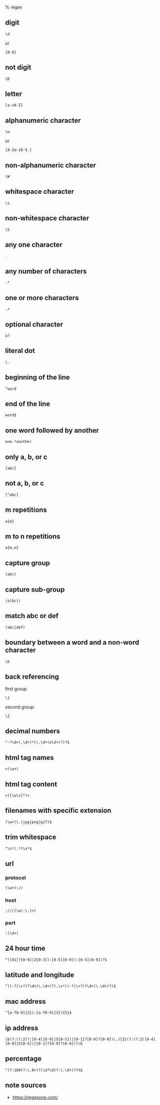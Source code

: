 % regex

## digit

	\d

or

	[0-9]

## not digit

	\D

## letter

	[a-zA-Z]

## alphanumeric character

	\w

or

	[A-Za-z0-9_]

## non-alphanumeric character

	\W

## whitespace character

	\s

## non-whitespace character

	\S

## any one character

	.

## any number of characters

	.*

## one or more characters

	.+

## optional character

	a?

## literal dot

	\.

## beginning of the line

	^word

## end of the line

	word$

## one word followed by another

	one.*another

## only a, b, or c

	[abc]

## not a, b, or c

	[^abc]

## m repetitions

	a{m}

## m to n repetitions

	a{m,n}

## capture group

	(abc)

## capture sub-group

	(a(bc))

## match abc or def

	(abc|def)

## boundary between a word and a non-word character

	\b

## back referencing

first group:

	\1

second group:

	\2

## decimal numbers

	^-?\d+(,\d+)*(\.\d+(e\d+)?)?$

## html tag names

	<(\w+)

## html tag content

	>([\w\s]*)<

## filenames with specific extension

	(\w+)\.(jpg|png|gif)$

## trim whitespace

	^\s*(.*)\s*$

## url

### protocol

	(\w+)://

### host

	://([\w\-\.]+)

### port

	:(\d+)

## 24 hour time

	^([01]?[0-9]|2[0-3]):[0-5][0-9](:[0-5][0-9])?$

## latitude and longitude

	^((-?|\+?)?\d+(\.\d+)?),\s*((-?|\+?)?\d+(\.\d+)?)$

## mac address

	^[a-f0-9]{2}(:[a-f0-9]{2}){5}$

## ip address

	\b(?:(?:2(?:[0-4][0-9]|5[0-5])|[0-1]?[0-9]?[0-9])\.){3}(?:(?:2([0-4][0-9]|5[0-5])|[0-1]?[0-9]?[0-9]))\b

## percentage

	^(?:100(?:\.0+)?|\d?\d(?:\.\d+)?)%$

## note sources

- <https://regexone.com/>
